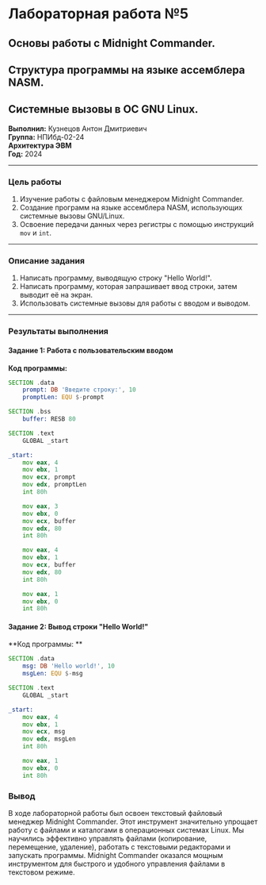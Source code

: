 ﻿# Лабораторная работа №5  
## Основы работы с Midnight Commander.  
## Структура программы на языке ассемблера NASM.  
## Системные вызовы в ОС GNU Linux.

**Выполнил:** Кузнецов Антон Дмитриевич  
**Группа:** НПИбд-02-24  
**Архитектура ЭВМ**  
**Год:** 2024  

---

### **Цель работы**  
1. Изучение работы с файловым менеджером Midnight Commander.  
2. Создание программ на языке ассемблера NASM, использующих системные вызовы GNU/Linux.  
3. Освоение передачи данных через регистры с помощью инструкций `mov` и `int`.  

---

### **Описание задания**  
1. Написать программу, выводящую строку "Hello World!".  
2. Написать программу, которая запрашивает ввод строки, затем выводит её на экран.  
3. Использовать системные вызовы для работы с вводом и выводом.

---

### **Результаты выполнения**

#### **Задание 1: Работа с пользовательским вводом**
**Код программы:**
```asm
SECTION .data
    prompt: DB 'Введите строку:', 10
    promptLen: EQU $-prompt

SECTION .bss
    buffer: RESB 80

SECTION .text
    GLOBAL _start

_start:
    mov eax, 4
    mov ebx, 1
    mov ecx, prompt
    mov edx, promptLen
    int 80h

    mov eax, 3
    mov ebx, 0
    mov ecx, buffer
    mov edx, 80
    int 80h

    mov eax, 4
    mov ebx, 1
    mov ecx, buffer
    mov edx, 80
    int 80h

    mov eax, 1
    mov ebx, 0
    int 80h
```

#### **Задание 2: Вывод строки "Hello World!"**
**Код программы: **
```asm
SECTION .data
    msg: DB 'Hello world!', 10
    msgLen: EQU $-msg

SECTION .text
    GLOBAL _start

_start:
    mov eax, 4
    mov ebx, 1
    mov ecx, msg
    mov edx, msgLen
    int 80h

    mov eax, 1
    mov ebx, 0
    int 80h
```
### **Вывод**
В ходе лабораторной работы был освоен текстовый файловый менеджер Midnight Commander. Этот инструмент значительно упрощает работу с файлами и каталогами в операционных системах Linux. Мы научились эффективно управлять файлами (копирование, перемещение, удаление), работать с текстовыми редакторами и запускать программы. Midnight Commander оказался мощным инструментом для быстрого и удобного управления файлами в текстовом режиме.
